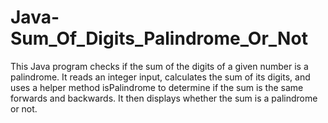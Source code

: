 # Java-Sum_Of_Digits_Palindrome_Or_Not
This Java program checks if the sum of the digits of a given number is a palindrome. It reads an integer input, calculates the sum of its digits, and uses a helper method isPalindrome to determine if the sum is the same forwards and backwards. It then displays whether the sum is a palindrome or not.

